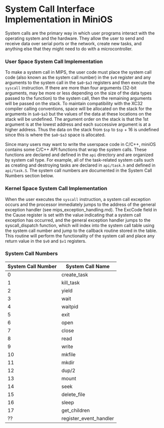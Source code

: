 
# System Call Interface Implementation in MiniOS



System calls are the primary way in which user programs interact with the operating system and the hardware. They allow the user to send and receive data over serial ports or the network, create new tasks, and anything else that they might need to do with a microcontroller.


### User Space System Call Implementation

To make a system call in MIPS, the user code must place the system call code (also known as the system call number) in the `$v0` register and any arguments to the system call in the `$a0`-`$a3` registers and then execute the `syscall` instruction. If there are more than four arguments (32-bit arguments, may be more or less depending on the size of the data types passed to the function) to the system call, then the remaining arguments will be passed on the stack. To maintain compatibility with the XC32 compiler calling conventions, space will be allocated on the stack for the arguments in `$a0`-`$a3` but the values of the data at these locations on the stack will be undefined. The argument order on the stack is that the 1st argument is at the lowest address and each successive argument is at a higher address. Thus the data on the stack from `$sp` to `$sp` + 16 is undefined since this is where the `$a0`-`$a3` space is allocated.

Since many users may want to write the userspace code in C/C++, miniOS contains some C/C++ API functions that wrap the system calls. These functions are declared and defined in the `api` directory and are organized by system call type. For example, all of the task-related system calls such as creating and destroying tasks are declared in `api/task.h` and defined in `api/task.S`. The system call numbers are documented in the System Call Numbers section below.


### Kernel Space System Call Implementation

When the user executes the `syscall` instruction, a system call exception occurs and the processor immediately jumps to the address of the general exception handler (see mips_exception_handling.md). The ExcCode field in the Cause register is set with the value indicating that a system call exception has occurred, and the general exception handler jumps to the syscall_dispatch function, which will index into the system call table using the system call number and jump to the callback routine stored in the table. This routine will perform the functionality of the system call and place any return value in the `$v0` and `$v1` registers.


### System Call Numbers


| System Call Number | System Call Name         |
| ------------------ | ------------------------ |
| 0                  | create_task              |
| 1                  | kill_task                |
| 2                  | yield                    |
| 3                  | wait                     |
| 4                  | waitpid                  |
| 5                  | exit                     |
| 6                  | open                     |
| 7                  | close                    |
| 8                  | read                     |
| 9                  | write                    |
| 10                 | mkfile                   |
| 11                 | mkdir                    |
| 12                 | dup/2                    |
| 13                 | mount                    |
| 14                 | seek                     |
| 15                 | delete_file              |
| 16                 | sleep                    |
| 17                 | get_children             |
| ??                 | register_event_handler   |

